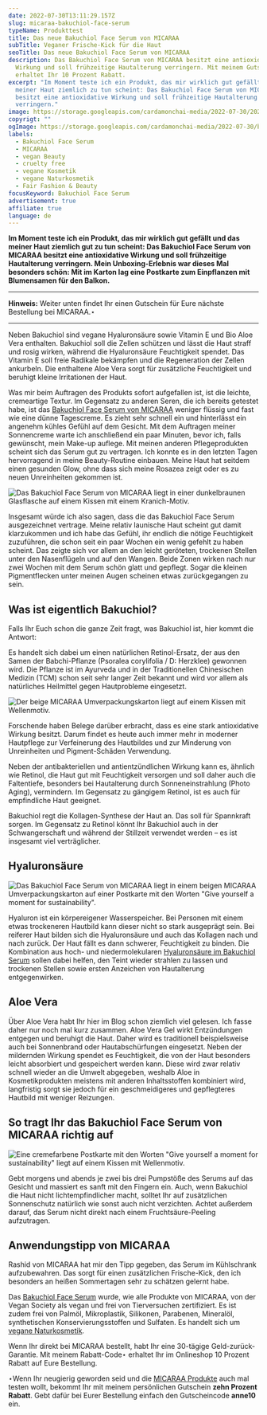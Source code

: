 ```yaml
---
date: 2022-07-30T13:11:29.157Z
slug: micaraa-bakuchiol-face-serum
typeName: Produkttest
title: Das neue Bakuchiol Face Serum von MICARAA
subTitle: Veganer Frische-Kick für die Haut
seoTitle: Das neue Bakuchiol Face Serum von MICARAA
description: Das Bakuchiol Face Serum von MICARAA besitzt eine antioxidative
  Wirkung und soll frühzeitige Hautalterung verringern. Mit meinem Gutschein
  erhaltet Ihr 10 Prozent Rabatt.
excerpt: "Im Moment teste ich ein Produkt, das mir wirklich gut gefällt und das
  meiner Haut ziemlich zu tun scheint: Das Bakuchiol Face Serum von MICARAA
  besitzt eine antioxidative Wirkung und soll frühzeitige Hautalterung
  verringern."
image: https://storage.googleapis.com/cardamonchai-media/2022-07-30/2022-07-18-micaraa-09-jpg-imagine-d8d8d8_b6b7b2_2048_1536/640.webp
copyrigt: ""
ogImage: https://storage.googleapis.com/cardamonchai-media/2022-07-30/bakuchiol-face-serum-fb-jpeg-imagine-c8c8c8_9a99a1_1200_628/640.webp
labels:
  - Bakuchiol Face Serum
  - MICARAA
  - vegan Beauty
  - cruelty free
  - vegane Kosmetik
  - vegane Naturkosmetik
  - Fair Fashion & Beauty
focusKeyword: Bakuchiol Face Serum
advertisement: true
affiliate: true
language: de
---
```

**Im Moment teste ich ein Produkt, das mir wirklich gut gefällt und das meiner Haut ziemlich gut zu tun scheint: Das Bakuchiol Face Serum von MICARAA besitzt eine antioxidative Wirkung und soll frühzeitige Hautalterung verringern. Mein Unboxing-Erlebnis war dieses Mal besonders schön: Mit im Karton lag eine Postkarte zum Einpflanzen mit Blumensamen für den Balkon.**

- - -

**Hinweis:** Weiter unten findet Ihr einen Gutschein für Eure nächste Bestellung bei MICARAA.⋆

- - -

Neben Bakuchiol sind vegane Hyaluronsäure sowie Vitamin E und Bio Aloe Vera enthalten. Bakuchiol soll die Zellen schützen und lässt die Haut straff und rosig wirken, während die Hyaluronsäure Feuchtigkeit spendet. Das Vitamin E soll freie Radikale bekämpfen und die Regeneration der Zellen ankurbeln. Die enthaltene Aloe Vera sorgt für zusätzliche Feuchtigkeit und beruhigt kleine Irritationen der Haut.

Was mir beim Auftragen des Produkts sofort aufgefallen ist, ist die leichte, cremeartige Textur. Im Gegensatz zu anderen Seren, die ich bereits getestet habe, ist das [Bakuchiol Face Serum von MICARAA](https://tidd.ly/3bcdlnL) weniger flüssig und fast wie eine dünne Tagescreme. Es zieht sehr schnell ein und hinterlässt ein angenehm kühles Gefühl auf dem Gesicht. Mit dem Auftragen meiner Sonnencreme warte ich anschließend ein paar Minuten, bevor ich, falls gewünscht, mein Make-up auflege. Mit meinen anderen Pflegeprodukten scheint sich das Serum gut zu vertragen. Ich konnte es in den letzten Tagen hervorragend in meine Beauty-Routine einbauen. Meine Haut hat seitdem einen gesunden Glow, ohne dass sich meine Rosazea zeigt oder es zu neuen Unreinheiten gekommen ist.

![Das Bakuchiol Face Serum von MICARAA liegt in einer dunkelbraunen Glasflasche auf einem Kissen mit einem Kranich-Motiv.](https://storage.googleapis.com/cardamonchai-media/2022-07-30/2022-07-18-micaraa-08-jpg-imagine-f8f8f8_c5c3c4_2048_1536/640.webp "Das Bakuchiol Face Serum von MICARAA")

Insgesamt würde ich also sagen, dass die das Bakuchiol Face Serum ausgezeichnet vertrage. Meine relativ launische Haut scheint gut damit klarzukommen und ich habe das Gefühl, ihr endlich die nötige Feuchtigkeit zuzuführen, die schon seit ein paar Wochen ein wenig gefehlt zu haben scheint. Das zeigte sich vor allem an den leicht geröteten, trockenen Stellen unter den Nasenflügeln und auf den Wangen. Beide Zonen wirken nach nur zwei Wochen mit dem Serum schön glatt und gepflegt. Sogar die kleinen Pigmentflecken unter meinen Augen scheinen etwas zurückgegangen zu sein.

## Was ist eigentlich Bakuchiol?

Falls Ihr Euch schon die ganze Zeit fragt, was Bakuchiol ist, hier kommt die Antwort:

Es handelt sich dabei um einen natürlichen Retinol-Ersatz, der aus den Samen der Babchi-Pflanze (Psoralea corylifolia / D: Herzklee) gewonnen wird. Die Pflanze ist im Ayurveda und in der Traditionellen Chinesischen Medizin (TCM) schon seit sehr langer Zeit bekannt und wird vor allem als natürliches Heilmittel gegen Hautprobleme eingesetzt.

![Der beige MICARAA Umverpackungskarton liegt auf einem Kissen mit Wellenmotiv.](https://storage.googleapis.com/cardamonchai-media/2022-07-30/2022-07-18-micaraa-07-jpg-imagine-e8e8e8_9bb2c0_2048_1536/640.webp "Das Bakuchiol Face Serum von MICARAA")

Forschende haben Belege darüber erbracht, dass es eine stark antioxidative Wirkung besitzt. Darum findet es heute auch immer mehr in moderner Hautpflege zur Verfeinerung des Hautbildes und zur Minderung von Unreinheiten und Pigment-Schäden Verwendung.

Neben der antibakteriellen und antientzündlichen Wirkung kann es, ähnlich wie Retinol, die Haut gut mit Feuchtigkeit versorgen und soll daher auch die Faltentiefe, besonders bei Hautalterung durch Sonneneinstrahlung (Photo Aging), vermindern. Im Gegensatz zu gängigem Retinol, ist es auch für empfindliche Haut geeignet.

Bakuchiol regt die Kollagen-Synthese der Haut an. Das soll für Spannkraft sorgen. Im Gegensatz zu Retinol könnt Ihr Bakuchiol auch in der Schwangerschaft und während der Stillzeit verwendet werden – es ist insgesamt viel verträglicher.

## Hyaluronsäure

![Das Bakuchiol Face Serum von MICARAA liegt in einem beigen MICARAA Umverpackungskarton auf einer Postkarte mit den Worten "Give yourself a moment for sustainability".](https://storage.googleapis.com/cardamonchai-media/2022-07-30/2022-07-18-micaraa-09-jpg-imagine-d8d8d8_b6b7b2_2048_1536/640.webp "Das Bakuchiol Face Serum von MICARAA")

Hyaluron ist ein körpereigener Wasserspeicher. Bei Personen mit einem etwas trockeneren Hautbild kann dieser nicht so stark ausgeprägt sein. Bei reiferer Haut bilden sich die Hyaluronsäure und auch das Kollagen nach und nach zurück. Der Haut fällt es dann schwerer, Feuchtigkeit zu binden. Die Kombination aus hoch- und niedermolekularen [Hyaluronsäure im Bakuchiol Serum](https://tidd.ly/3bcdlnL) sollen dabei helfen, den Teint wieder strahlen zu lassen und trockenen Stellen sowie ersten Anzeichen von Hautalterung entgegenwirken.

## Aloe Vera

Über Aloe Vera habt Ihr hier im Blog schon ziemlich viel gelesen. Ich fasse daher nur noch mal kurz zusammen. Aloe Vera Gel wirkt Entzündungen entgegen und beruhigt die Haut. Daher wird es traditionell beispielsweise auch bei Sonnenbrand oder Hautabschürfungen eingesetzt. Neben der mildernden Wirkung spendet es Feuchtigkeit, die von der Haut besonders leicht absorbiert und gespeichert werden kann. Diese wird zwar relativ schnell wieder an die Umwelt abgegeben, weshalb Aloe in Kosmetikprodukten meistens mit anderen Inhaltsstoffen kombiniert wird, langfristig sorgt sie jedoch für ein geschmeidigeres und gepflegteres Hautbild mit weniger Reizungen.

## So tragt Ihr das Bakuchiol Face Serum von MICARAA richtig auf

![Eine cremefarbene Postkarte mit den Worten "Give yourself a moment for sustainability" liegt auf einem Kissen mit Wellenmotiv.](https://storage.googleapis.com/cardamonchai-media/2022-07-30/2022-07-18-micaraa-06-jpg-imagine-f8f8f8_c2c9cf_2048_1536/640.webp "Die Postkarte zum Einpflanzen")

Gebt morgens und abends je zwei bis drei Pumpstöße des Serums auf das Gesicht und massiert es sanft mit den Fingern ein. Auch, wenn Bakuchiol die Haut nicht lichtempfindlicher macht, solltet Ihr auf zusätzlichen Sonnenschutz natürlich wie sonst auch nicht verzichten. Achtet außerdem darauf, das Serum nicht direkt nach einem Fruchtsäure-Peeling aufzutragen.

## Anwendungstipp von MICARAA

Rashid von MICARAA hat mir den Tipp gegeben, das Serum im Kühlschrank aufzubewahren. Das sorgt für einen zusätzlichen Frische-Kick, den ich besonders an heißen Sommertagen sehr zu schätzen gelernt habe.

Das [Bakuchiol Face Serum](https://tidd.ly/3bcdlnL) wurde, wie alle Produkte von MICARAA, von der Vegan Society als vegan und frei von Tierversuchen zertifiziert. Es ist zudem frei von Palmöl, Mikroplastik, Silikonen, Parabenen, Mineralöl, synthetischen Konservierungsstoffen und Sulfaten. Es handelt sich um [vegane Naturkosmetik](/2018/03/vegane-kosmetik-und-naturkosmetik/).

Wenn Ihr direkt bei MICARAA bestellt, habt Ihr eine 30-tägige Geld-zurück-Garantie. Mit meinem Rabatt-Code⋆ erhaltet Ihr im Onlineshop 10 Prozent Rabatt auf Eure Bestellung.

⋆Wenn Ihr neugierig geworden seid und die [MICARAA Produkte](https://tidd.ly/3bcl01z) auch mal testen wollt, bekommt Ihr mit meinem persönlichen Gutschein **zehn Prozent Rabatt**. Gebt dafür bei Eurer Bestellung einfach den Gutscheincode **anne10** ein.